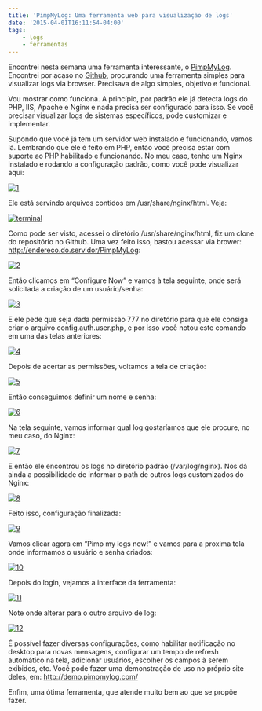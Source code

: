 ```yaml
---
title: 'PimpMyLog: Uma ferramenta web para visualização de logs'
date: '2015-04-01T16:11:54-04:00'
tags:
    - logs
    - ferramentas
---
```


Encontrei nesta semana uma ferramenta interessante, o [PimpMyLog](http://pimpmylog.com/). Encontrei por acaso no [Github](https://github.com/potsky/PimpMyLog), procurando uma ferramenta simples para visualizar logs via browser. Precisava de algo simples, objetivo e funcional.

Vou mostrar como funciona. A princípio, por padrão ele já detecta logs do PHP, IIS, Apache e Nginx e nada precisa ser configurado para isso. Se você precisar visualizar logs de sistemas específicos, pode customizar e implementar.

Supondo que você já tem um servidor web instalado e funcionando, vamos lá. Lembrando que ele é feito em PHP, então você precisa estar com suporte ao PHP habilitado e funcionando. No meu caso, tenho um Nginx instalado e rodando a configuração padrão, como você pode visualizar aqui:

[![1](/wp-content/uploads/2015/04/1.png)](/wp-content/uploads/2015/04/1.png)

Ele está servindo arquivos contidos em /usr/share/nginx/html. Veja:

[![terminal](/wp-content/uploads/2015/04/terminal.png)](/wp-content/uploads/2015/04/terminal.png)

Como pode ser visto, acessei o diretório /usr/share/nginx/html, fiz um clone do repositório no Github. Uma vez feito isso, bastou acessar via brower: http://endereco.do.servidor/PimpMyLog:

[![2](/wp-content/uploads/2015/04/2.png)](/wp-content/uploads/2015/04/2.png)

Então clicamos em “Configure Now” e vamos à tela seguinte, onde será solicitada a criação de um usuário/senha:

[![3](/wp-content/uploads/2015/04/3.png)](/wp-content/uploads/2015/04/3.png)

E ele pede que seja dada permissão 777 no diretório para que ele consiga criar o arquivo config.auth.user.php, e por isso você notou este comando em uma das telas anteriores:

[![4](/wp-content/uploads/2015/04/4.png)](/wp-content/uploads/2015/04/4.png)

Depois de acertar as permissões, voltamos a tela de criação:

[![5](/wp-content/uploads/2015/04/5.png)](/wp-content/uploads/2015/04/5.png)

Então conseguimos definir um nome e senha:

[![6](/wp-content/uploads/2015/04/6.png)](/wp-content/uploads/2015/04/6.png)

Na tela seguinte, vamos informar qual log gostaríamos que ele procure, no meu caso, do Nginx:

[![7](/wp-content/uploads/2015/04/7.png)](/wp-content/uploads/2015/04/7.png)

E então ele encontrou os logs no diretório padrão (/var/log/nginx). Nos dá ainda a possibilidade de informar o path de outros logs customizados do Nginx:

[![8](/wp-content/uploads/2015/04/8.png)](/wp-content/uploads/2015/04/8.png)

Feito isso, configuração finalizada:

[![9](/wp-content/uploads/2015/04/9.png)](/wp-content/uploads/2015/04/9.png)

Vamos clicar agora em “Pimp my logs now!” e vamos para a proxima tela onde informamos o usuário e senha criados:

[![10](/wp-content/uploads/2015/04/10.png)](/wp-content/uploads/2015/04/10.png)

Depois do login, vejamos a interface da ferramenta:

[![11](/wp-content/uploads/2015/04/11.png)](/wp-content/uploads/2015/04/11.png)

Note onde alterar para o outro arquivo de log:

[![12](/wp-content/uploads/2015/04/12.png)](/wp-content/uploads/2015/04/12.png)

É possível fazer diversas configurações, como habilitar notificação no desktop para novas mensagens, configurar um tempo de refresh automático na tela, adicionar usuários, escolher os campos à serem exibidos, etc. Você pode fazer uma demonstração de uso no próprio site deles, em: <http://demo.pimpmylog.com/>

Enfim, uma ótima ferramenta, que atende muito bem ao que se propõe fazer.
